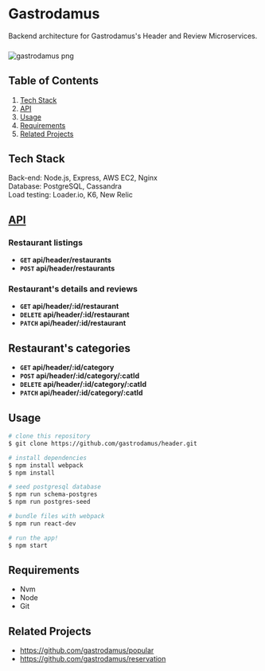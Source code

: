 # Gastrodamus

Backend architecture for Gastrodamus's Header and Review Microservices.

###

![gastrodamus png](https://i.ibb.co/JQfr15m/gastro.png)

## Table of Contents

1. [Tech Stack](#tech-stack)
1. [API](#api)
1. [Usage](#usage)
1. [Requirements](#requirements)
1. [Related Projects](#related-projects)

## Tech Stack

Back-end: Node.js, Express, AWS EC2, Nginx
<br />
Database: PostgreSQL, Cassandra
<br />
Load testing: Loader.io, K6, New Relic

## [API](https://github.com/gastrodamus/header/blob/master/api/api.md)

### Restaurant listings

- **<code>GET</code> api/header/restaurants**
- **<code>POST</code> api/header/restaurants**

### Restaurant's details and reviews

- **<code>GET</code> api/header/:id/restaurant**
- **<code>DELETE</code> api/header/:id/restaurant**
- **<code>PATCH</code> api/header/:id/restaurant**

## Restaurant's categories

- **<code>GET</code> api/header/:id/category**
- **<code>POST</code> api/header/:id/category/:catId**
- **<code>DELETE</code> api/header/:id/category/:catId**
- **<code>PATCH</code> api/header/:id/category/:catId**

## Usage

```bash
# clone this repository
$ git clone https://github.com/gastrodamus/header.git

# install dependencies
$ npm install webpack
$ npm install

# seed postgresql database
$ npm run schema-postgres
$ npm run postgres-seed

# bundle files with webpack
$ npm run react-dev

# run the app!
$ npm start
```

## Requirements

- Nvm
- Node
- Git

## Related Projects

  - https://github.com/gastrodamus/popular
  - https://github.com/gastrodamus/reservation
